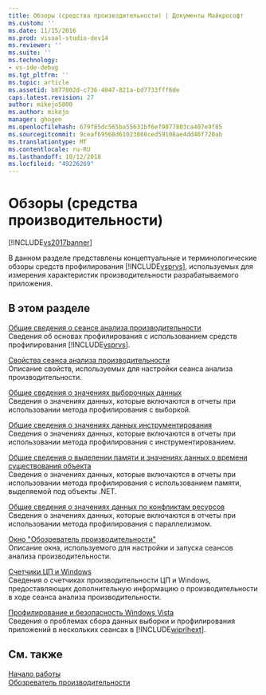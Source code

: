 ```yaml
---
title: Обзоры (средства производительности) | Документы Майкрософт
ms.custom: ''
ms.date: 11/15/2016
ms.prod: visual-studio-dev14
ms.reviewer: ''
ms.suite: ''
ms.technology:
- vs-ide-debug
ms.tgt_pltfrm: ''
ms.topic: article
ms.assetid: b877802d-c736-4047-821a-bd7733fff6de
caps.latest.revision: 27
author: mikejo5000
ms.author: mikejo
manager: ghogen
ms.openlocfilehash: 679f85dc565ba55631bf6ef9877803ca407e9f85
ms.sourcegitcommit: 9ceaf69568d61023868ced59108ae4dd46f720ab
ms.translationtype: MT
ms.contentlocale: ru-RU
ms.lasthandoff: 10/12/2018
ms.locfileid: "49226269"
---
```

# <a name="overviews-performance-tools"></a>Обзоры (средства производительности)
[!INCLUDE[vs2017banner](../includes/vs2017banner.md)]

В данном разделе представлены концептуальные и терминологические обзоры средств профилирования [!INCLUDE[vsprvs](../includes/vsprvs-md.md)], используемых для измерения характеристик производительности разрабатываемого приложения.  
  
## <a name="in-this-section"></a>В этом разделе  
 [Общие сведения о сеансе анализа производительности](../profiling/performance-session-overview.md)  
 Сведения об основах профилирования с использованием средств профилирования [!INCLUDE[vsprvs](../includes/vsprvs-md.md)].  
  
 [Свойства сеанса анализа производительности](../profiling/performance-session-properties.md)  
 Описание свойств, используемых для настройки сеанса анализа производительности.  
  
 [Общие сведения о значениях выборочных данных](../profiling/understanding-sampling-data-values.md)  
 Сведения о значениях данных, которые включаются в отчеты при использовании метода профилирования с выборкой.  
  
 [Общие сведения о значениях данных инструментирования](../profiling/understanding-instrumentation-data-values.md)  
 Сведения о значениях данных, которые включаются в отчеты при использовании метода профилирования с инструментированием.  
  
 [Общие сведения о выделении памяти и значениях данных о времени существования объекта](../profiling/understanding-memory-allocation-and-object-lifetime-data-values.md)  
 Сведения о значениях данных, которые включаются в отчеты при использовании метода профилирования с использованием памяти, выделяемой под объекты .NET.  
  
 [Общие сведения о значениях данных по конфликтам ресурсов](../profiling/understanding-resource-contention-data-values.md)  
 Сведения о значениях данных, которые включаются в отчеты при использовании метода профилирования с параллелизмом.  
  
 [Окно "Обозреватель производительности"](../profiling/performance-explorer-window.md)  
 Описание окна, используемого для настройки и запуска сеансов анализа производительности.  
  
 [Счетчики ЦП и Windows](../profiling/cpu-and-windows-counters.md)  
 Сведения о счетчиках производительности ЦП и Windows, предоставляющих дополнительную информацию о производительности в ходе сеанса анализа производительности.  
  
 [Профилирование и безопасность Windows Vista](../profiling/profiling-and-windows-vista-security.md)  
 Сведения о проблемах сбора данных выборки и профилирования приложений в нескольких сеансах в [!INCLUDE[wiprlhext](../includes/wiprlhext-md.md)].  
  
## <a name="see-also"></a>См. также  
 [Начало работы](../profiling/getting-started-with-performance-tools.md)   
 [Обозреватель производительности](../profiling/performance-explorer.md)



